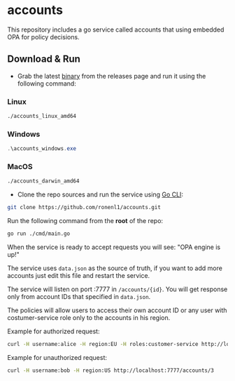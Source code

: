 # accounts

This repository includes a go service called accounts that using embedded OPA for policy decisions.

## Download & Run
- Grab the latest [binary](https://github.com/ronenl1/accounts/releases) from the releases page and run it using the following command:
### Linux
```bash
./accounts_linux_amd64
```
### Windows
```powershell
.\accounts_windows.exe
```
### MacOS
```bash
./accounts_darwin_amd64
```
- Clone the repo sources and run the service using [Go CLI](https://golang.org/dl/):
```bash
git clone https://github.com/ronenl1/accounts.git
```
Run the following command from the **root** of the repo:
```bash
go run ./cmd/main.go
```

When the service is ready to accept requests you will see: "OPA engine is up!"

The service uses `data.json` as the source of truth, if you want to add more accounts just edit this file and restart the service.

The service will listen on port :7777 in `/accounts/{id}`. You will get response only from account IDs that specified in `data.json`.

The policies will allow users to access their own account ID or any user with costumer-service role only to the accounts in his region.

Example for authorized request:
```bash
curl -H username:alice -H region:EU -H roles:customer-service http://localhost:7777/accounts/2
```

Example for unauthorized request:
```bash
curl -H username:bob -H region:US http://localhost:7777/accounts/3
```
